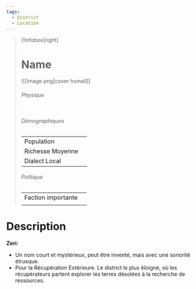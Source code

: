 ```yaml
---
tags:
  - District
  - Location
---
```


> [!infobox|right]
> # Name
> ![[Image.png|cover hsmall]]
> ###### Physique
> |||
> | ---- | ---- |
> ###### Démographiques
> |||
> |---- | ---- |
> |Population||
> |Richesse Moyenne||
> |Dialect Local||
> ###### Politique
> |||
> |----|-----|
> |Faction importante||
> |||

# Description
**Zeri:**

- Un nom court et mystérieux, peut être inventé, mais avec une sonorité étrusque.
- Pour la Récupération Extérieure.
Le district le plus éloigné, où les récupérateurs partent explorer les terres désolées à la recherche de ressources.